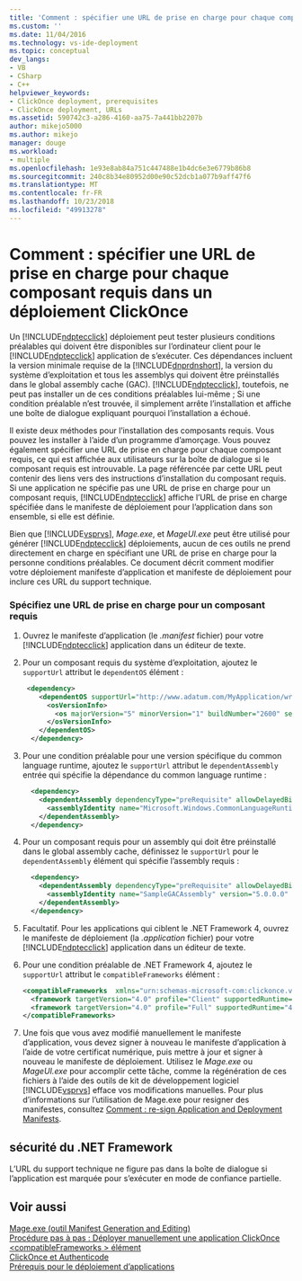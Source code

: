 ```yaml
---
title: 'Comment : spécifier une URL de prise en charge pour chaque composant requis dans un déploiement ClickOnce | Microsoft Docs'
ms.custom: ''
ms.date: 11/04/2016
ms.technology: vs-ide-deployment
ms.topic: conceptual
dev_langs:
- VB
- CSharp
- C++
helpviewer_keywords:
- ClickOnce deployment, prerequisites
- ClickOnce deployment, URLs
ms.assetid: 590742c3-a286-4160-aa75-7a441bb2207b
author: mikejo5000
ms.author: mikejo
manager: douge
ms.workload:
- multiple
ms.openlocfilehash: 1e93e8ab84a751c447488e1b4dc6e3e6779b86b8
ms.sourcegitcommit: 240c8b34e80952d00e90c52dcb1a077b9aff47f6
ms.translationtype: MT
ms.contentlocale: fr-FR
ms.lasthandoff: 10/23/2018
ms.locfileid: "49913278"
---
```

# <a name="how-to-specify-a-support-url-for-individual-prerequisites-in-a-clickonce-deployment"></a>Comment : spécifier une URL de prise en charge pour chaque composant requis dans un déploiement ClickOnce
Un [!INCLUDE[ndptecclick](../deployment/includes/ndptecclick_md.md)] déploiement peut tester plusieurs conditions préalables qui doivent être disponibles sur l’ordinateur client pour le [!INCLUDE[ndptecclick](../deployment/includes/ndptecclick_md.md)] application de s’exécuter. Ces dépendances incluent la version minimale requise de la [!INCLUDE[dnprdnshort](../code-quality/includes/dnprdnshort_md.md)], la version du système d’exploitation et tous les assemblys qui doivent être préinstallés dans le global assembly cache (GAC). [!INCLUDE[ndptecclick](../deployment/includes/ndptecclick_md.md)], toutefois, ne peut pas installer un de ces conditions préalables lui-même ; Si une condition préalable n’est trouvée, il simplement arrête l’installation et affiche une boîte de dialogue expliquant pourquoi l’installation a échoué.  
  
 Il existe deux méthodes pour l’installation des composants requis. Vous pouvez les installer à l’aide d’un programme d’amorçage. Vous pouvez également spécifier une URL de prise en charge pour chaque composant requis, ce qui est affichée aux utilisateurs sur la boîte de dialogue si le composant requis est introuvable. La page référencée par cette URL peut contenir des liens vers des instructions d’installation du composant requis. Si une application ne spécifie pas une URL de prise en charge pour un composant requis, [!INCLUDE[ndptecclick](../deployment/includes/ndptecclick_md.md)] affiche l’URL de prise en charge spécifiée dans le manifeste de déploiement pour l’application dans son ensemble, si elle est définie.  
  
 Bien que [!INCLUDE[vsprvs](../code-quality/includes/vsprvs_md.md)], *Mage.exe*, et *MageUI.exe* peut être utilisé pour générer [!INCLUDE[ndptecclick](../deployment/includes/ndptecclick_md.md)] déploiements, aucun de ces outils ne prend directement en charge en spécifiant une URL de prise en charge pour la personne conditions préalables. Ce document décrit comment modifier votre déploiement manifeste d’application et manifeste de déploiement pour inclure ces URL du support technique.  
  
### <a name="specify-a-support-url-for-an-individual-prerequisite"></a>Spécifiez une URL de prise en charge pour un composant requis  
  
1. Ouvrez le manifeste d’application (le *.manifest* fichier) pour votre [!INCLUDE[ndptecclick](../deployment/includes/ndptecclick_md.md)] application dans un éditeur de texte.  
  
2. Pour un composant requis du système d’exploitation, ajoutez le `supportUrl` attribut le `dependentOS` élément :  
  
   ```xml  
    <dependency>  
       <dependentOS supportUrl="http://www.adatum.com/MyApplication/wrongOSFound.htm">  
         <osVersionInfo>  
           <os majorVersion="5" minorVersion="1" buildNumber="2600" servicePackMajor="0" servicePackMinor="0" />  
         </osVersionInfo>  
       </dependentOS>  
     </dependency>  
   ```  
  
3. Pour une condition préalable pour une version spécifique du common language runtime, ajoutez le `supportUrl` attribut le `dependentAssembly` entrée qui spécifie la dépendance du common language runtime :  
  
   ```xml  
     <dependency>  
       <dependentAssembly dependencyType="preRequisite" allowDelayedBinding="true" supportUrl=" http://www.adatum.com/MyApplication/wrongClrVersionFound.htm">  
         <assemblyIdentity name="Microsoft.Windows.CommonLanguageRuntime" version="4.0.30319.0" />  
       </dependentAssembly>  
     </dependency>  
   ```  
  
4. Pour un composant requis pour un assembly qui doit être préinstallé dans le global assembly cache, définissez le `supportUrl` pour le `dependentAssembly` élément qui spécifie l’assembly requis :  
  
   ```xml  
     <dependency>  
       <dependentAssembly dependencyType="preRequisite" allowDelayedBinding="true" supportUrl=" http://www.adatum.com/MyApplication/missingSampleGACAssembly.htm">  
         <assemblyIdentity name="SampleGACAssembly" version="5.0.0.0" publicKeyToken="04529dfb5da245c5" processorArchitecture="msil" language="neutral" />  
       </dependentAssembly>  
     </dependency>  
   ```  
  
5. Facultatif. Pour les applications qui ciblent le .NET Framework 4, ouvrez le manifeste de déploiement (la *.application* fichier) pour votre [!INCLUDE[ndptecclick](../deployment/includes/ndptecclick_md.md)] application dans un éditeur de texte.  
  
6. Pour une condition préalable de .NET Framework 4, ajoutez le `supportUrl` attribut le `compatibleFrameworks` élément :  
  
   ```xml  
   <compatibleFrameworks  xmlns="urn:schemas-microsoft-com:clickonce.v2" supportUrl="http://adatum.com/MyApplication/CompatibleFrameworks.htm">  
     <framework targetVersion="4.0" profile="Client" supportedRuntime="4.0.30319" />  
     <framework targetVersion="4.0" profile="Full" supportedRuntime="4.0.30319" />  
   </compatibleFrameworks>  
   ```  
  
7. Une fois que vous avez modifié manuellement le manifeste d’application, vous devez signer à nouveau le manifeste d’application à l’aide de votre certificat numérique, puis mettre à jour et signer à nouveau le manifeste de déploiement. Utilisez le *Mage.exe* ou *MageUI.exe* pour accomplir cette tâche, comme la régénération de ces fichiers à l’aide des outils de kit de développement logiciel [!INCLUDE[vsprvs](../code-quality/includes/vsprvs_md.md)] efface vos modifications manuelles. Pour plus d’informations sur l’utilisation de Mage.exe pour resigner des manifestes, consultez [Comment : re-sign Application and Deployment Manifests](../deployment/how-to-re-sign-application-and-deployment-manifests.md).  
  
## <a name="net-framework-security"></a>sécurité du .NET Framework  
 L’URL du support technique ne figure pas dans la boîte de dialogue si l’application est marquée pour s’exécuter en mode de confiance partielle.  
  
## <a name="see-also"></a>Voir aussi  
 [Mage.exe (outil Manifest Generation and Editing)](/dotnet/framework/tools/mage-exe-manifest-generation-and-editing-tool)   
 [Procédure pas à pas : Déployer manuellement une application ClickOnce](../deployment/walkthrough-manually-deploying-a-clickonce-application.md)   
 [\<compatibleFrameworks > élément](../deployment/compatibleframeworks-element-clickonce-deployment.md)   
 [ClickOnce et Authenticode](../deployment/clickonce-and-authenticode.md)   
 [Prérequis pour le déploiement d’applications](../deployment/application-deployment-prerequisites.md)
